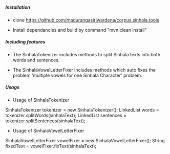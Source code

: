 <H5>Installation </H5>

* clone https://github.com/madurangasiriwardena/corpus.sinhala.tools

* Install dependancies and build by command "mvn clean install"

<H5>Including features </H5>

* The SinhalaTokenizer includes methods to split Sinhala texts into both words and sentences.

* The SinhalaVowelLetterFixer includes methods which auto fixes the problem 'multiple vowels for one Sinhala Character' problem.

<H5> Usage </H5>

* Usage of SinhalaTokenizer

SinhalaTokenizer tokenizer = new SinhalaTokenizer();
LinkedList<String> words = tokenizer.splitWords(sinhalaText);
LinkedList<String> sentences = tokenizer.splitSentences(sinhalaText);

* Usage of SinhalaVowelLetterFixer

SinhalaVowelLetterFixer vowelFixer = new SinhalaVowelLetterFixer();
String fixedText = vowelFixer.fixText(sinhalaText);
